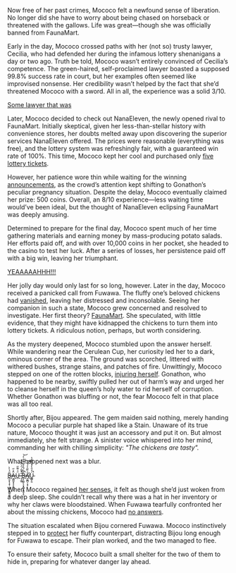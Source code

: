 Now free of her past crimes, Mococo felt a newfound sense of liberation. No longer did she have to worry about being chased on horseback or threatened with the gallows. Life was great—though she was officially banned from FaunaMart.

Early in the day, Mococo crossed paths with her (not so) trusty lawyer, Cecilia, who had defended her during the infamous lottery shenanigans a day or two ago. Truth be told, Mococo wasn’t entirely convinced of Cecilia’s competence. The green-haired, self-proclaimed lawyer boasted a supposed 99.8% success rate in court, but her examples often seemed like improvised nonsense. Her credibility wasn’t helped by the fact that she’d threatened Mococo with a sword. All in all, the experience was a solid 3/10.

[Some lawyer that was](#embed:https://www.youtube.com/live/qFnAgJtQtiY?feature=shared\&t=602)

Later, Mococo decided to check out NanaEleven, the newly opened rival to FaunaMart. Initially skeptical, given her less-than-stellar history with convenience stores, her doubts melted away upon discovering the superior services NanaEleven offered. The prices were reasonable (everything was free), and the lottery system was refreshingly fair, with a guaranteed win rate of 100%. This time, Mococo kept her cool and purchased only [five lottery tickets](https://www.youtube.com/live/qFnAgJtQtiY?feature=shared\&t=6668).

However, her patience wore thin while waiting for the winning [announcements](https://www.youtube.com/live/qFnAgJtQtiY?feature=shared\&t=7640), as the crowd’s attention kept shifting to Gonathon’s peculiar pregnancy situation. Despite the delay, Mococo eventually claimed her prize: 500 coins. Overall, an 8/10 experience—less waiting time would’ve been ideal, but the thought of NanaEleven eclipsing FaunaMart was deeply amusing.

Determined to prepare for the final day, Mococo spent much of her time gathering materials and earning money by mass-producing potato salads. Her efforts paid off, and with over 10,000 coins in her pocket, she headed to the casino to test her luck. After a series of losses, her persistence paid off with a big win, leaving her triumphant.

[YEAAAAAHHH!!!](#embed:https://www.youtube.com/embed/qFnAgJtQtiY?si=fPjknD7-XvO5KP6U\&start=12471)

Her jolly day would only last for so long, however. Later in the day, Mococo received a panicked call from Fuwawa. The fluffy one’s beloved chickens had [vanished](https://www.youtube.com/live/qFnAgJtQtiY?feature=shared\&t=11111), leaving her distressed and inconsolable. Seeing her companion in such a state, Mococo grew concerned and resolved to investigate. Her first theory? [FaunaMart](https://www.youtube.com/live/qFnAgJtQtiY?feature=shared\&t=11362). She speculated, with little evidence, that they might have kidnapped the chickens to turn them into lottery tickets. A ridiculous notion, perhaps, but worth considering.

As the mystery deepened, Mococo stumbled upon the answer herself. While wandering near the Cerulean Cup, her curiosity led her to a dark, ominous corner of the area. The ground was scorched, littered with withered bushes, strange stains, and patches of fire. Unwittingly, Mococo stepped on one of the rotten blocks, [injuring herself](https://www.youtube.com/live/qFnAgJtQtiY?feature=shared\&t=12650). Gonathon, who happened to be nearby, swiftly pulled her out of harm’s way and urged her to cleanse herself in the queen’s holy water to rid herself of corruption. Whether Gonathon was bluffing or not, the fear Mococo felt in that place was all too real.

Shortly after, Bijou appeared. The gem maiden said nothing, merely handing Mococo a peculiar purple hat shaped like a Stain. Unaware of its true nature, Mococo thought it was just an accessory and put it on. But almost immediately, she felt strange. A sinister voice whispered into her mind, commanding her with chilling simplicity: *"The chickens are tasty".*

What happened next was a blur.

[B̶̢̫̝̖̗̘̹̩͇̦̱̳͈̯̮̋̉̀̀Ȃ̵͉͇̰͓̝̩̙͍̼̒̋ͅǗ̶̗̇͌̋ ̷̨̝̲̱͂͛̄̃͑̈́̋̏̚͝B̶̢̨͚̬͕͔̟̻͓͍̬̝̠̉̏́̏̍̊̄̇̀̐̀́̚͝A̸̛̞͚̪͕͙͎̒̏͂̍̍́͋͝U̴̲͇̗͈͑̒̄͛̓̓͌̅̄̔̚](#embed:https://www.youtube.com/embed/qFnAgJtQtiY?si=I8pw4o1eeG_aDK5a\&start=12974)

When Mococo regained [her senses](https://www.youtube.com/live/qFnAgJtQtiY?feature=shared\&t=13135), it felt as though she’d just woken from a deep sleep. She couldn’t recall why there was a hat in her inventory or why her claws were bloodstained. When Fuwawa tearfully confronted her about the missing chickens, Mococo had [no answers](https://www.youtube.com/live/qFnAgJtQtiY?feature=shared\&t=13238).

The situation escalated when Bijou cornered Fuwawa. Mococo instinctively stepped in to [protect](https://www.youtube.com/live/qFnAgJtQtiY?feature=shared\&t=14838) her fluffy counterpart, distracting Bijou long enough for Fuwawa to escape. Their plan worked, and the two managed to flee.

To ensure their safety, Mococo built a small shelter for the two of them to hide in, preparing for whatever danger lay ahead.
